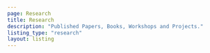 ```yaml
---
page: Research
title: Research
description: "Published Papers, Books, Workshops and Projects."
listing_type: "research"
layout: listing
---
```

